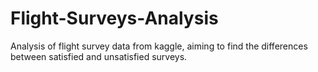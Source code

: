 # Flight-Surveys-Analysis
Analysis of flight survey data from kaggle, aiming to find the differences between satisfied and unsatisfied surveys.
